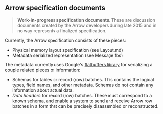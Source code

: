 ## Arrow specification documents

> **Work-in-progress specification documents**. These are discussion documents
> created by the Arrow developers during late 2015 and in no way represents a
> finalized specification.

Currently, the Arrow specification consists of these pieces:

- Physical memory layout specification (see Layout.md)
- Metadata serialized representation (see Message.fbs)

The metadata currently uses Google's [flatbuffers library][1] for serializing a
couple related pieces of information:

- Schemas for tables or record (row) batches. This contains the logical types,
  field names, and other metadata. Schemas do not contain any information about
  actual data.
- *Data headers* for record (row) batches. These must correspond to a known
   schema, and enable a system to send and receive Arrow row batches in a form
   that can be precisely disassembled or reconstructed.

[1]: http://github.com/google/flatbuffers